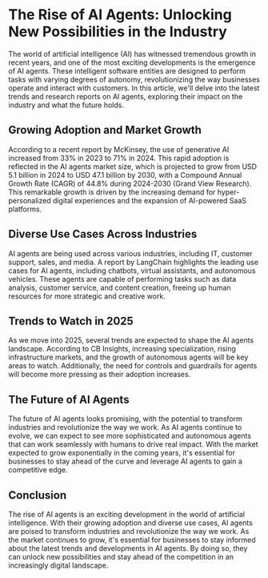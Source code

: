 **The Rise of AI Agents: Unlocking New Possibilities in the Industry**
============================================================

The world of artificial intelligence (AI) has witnessed tremendous growth in recent years, and one of the most exciting developments is the emergence of AI agents. These intelligent software entities are designed to perform tasks with varying degrees of autonomy, revolutionizing the way businesses operate and interact with customers. In this article, we'll delve into the latest trends and research reports on AI agents, exploring their impact on the industry and what the future holds.

**Growing Adoption and Market Growth**
------------------------------------

According to a recent report by McKinsey, the use of generative AI increased from 33% in 2023 to 71% in 2024. This rapid adoption is reflected in the AI agents market size, which is projected to grow from USD 5.1 billion in 2024 to USD 47.1 billion by 2030, with a Compound Annual Growth Rate (CAGR) of 44.8% during 2024-2030 (Grand View Research). This remarkable growth is driven by the increasing demand for hyper-personalized digital experiences and the expansion of AI-powered SaaS platforms.

**Diverse Use Cases Across Industries**
-----------------------------------------

AI agents are being used across various industries, including IT, customer support, sales, and media. A report by LangChain highlights the leading use cases for AI agents, including chatbots, virtual assistants, and autonomous vehicles. These agents are capable of performing tasks such as data analysis, customer service, and content creation, freeing up human resources for more strategic and creative work.

**Trends to Watch in 2025**
-------------------------

As we move into 2025, several trends are expected to shape the AI agents landscape. According to CB Insights, increasing specialization, rising infrastructure markets, and the growth of autonomous agents will be key areas to watch. Additionally, the need for controls and guardrails for agents will become more pressing as their adoption increases.

**The Future of AI Agents**
---------------------------

The future of AI agents looks promising, with the potential to transform industries and revolutionize the way we work. As AI agents continue to evolve, we can expect to see more sophisticated and autonomous agents that can work seamlessly with humans to drive real impact. With the market expected to grow exponentially in the coming years, it's essential for businesses to stay ahead of the curve and leverage AI agents to gain a competitive edge.

**Conclusion**
----------

The rise of AI agents is an exciting development in the world of artificial intelligence. With their growing adoption and diverse use cases, AI agents are poised to transform industries and revolutionize the way we work. As the market continues to grow, it's essential for businesses to stay informed about the latest trends and developments in AI agents. By doing so, they can unlock new possibilities and stay ahead of the competition in an increasingly digital landscape.